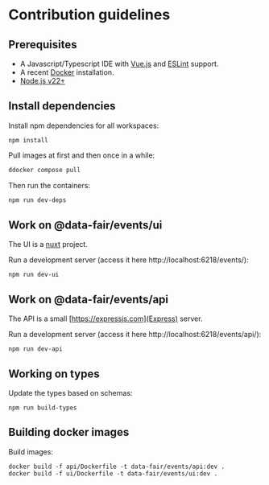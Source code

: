 # Contribution guidelines

## Prerequisites

  - A Javascript/Typescript IDE with [Vue.js](https://vuejs.org/)  and [ESLint](https://marketplace.visualstudio.com/items?itemName=dbaeumer.vscode-eslint) support.
  - A recent [Docker](https://docs.docker.com/engine/install/) installation.
  - [Node.js v22+](https://nodejs.org/)

## Install dependencies

Install npm dependencies for all workspaces:
```
npm install
```

Pull images at first and then once in a while:

```bash
ddocker compose pull
```

Then run the containers:

```bash
npm run dev-deps
```

## Work on @data-fair/events/ui

The UI is a [nuxt](https://nuxt.com/) project.

Run a development server (access it here http://localhost:6218/events/):

```
npm run dev-ui
```

## Work on @data-fair/events/api

The API is a small [https://expressjs.com](Express) server.

Run a development server (access it here http://localhost:6218/events/api/):

```
npm run dev-api
```

## Working on types

Update the types based on schemas:

```
npm run build-types
```

## Building docker images

Build images:

```
docker build -f api/Dockerfile -t data-fair/events/api:dev .
docker build -f ui/Dockerfile -t data-fair/events/ui:dev .
```
